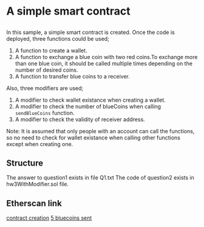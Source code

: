# A simple smart contract

## 
In this sample, a simple smart contract is created. 
Once the code is deployed, three functions could be used;
 1. A function to create a wallet.
 2. A function to exchange a blue coin with two red coins.To exchange more than one blue coin, it should be called multiple times depending on the number of desired coins.
 3. A function to transfer blue coins to a receiver.

Also, three modifiers are used;
 1. A modifier to check wallet existance when creating a wallet.
 2. A modifier to check the number of blueCoins when calling ```sendBlueCoins``` function.
 3. A modifier to check the validity of receiver address.

Note: It is assumed that only people with an account can call the functions, so no need to check for wallet existance when calling other functions except when creating one. 

## Structure

The answer to question1 exists in file Q1.txt
The code of question2 exists in hw3WithModifier.sol file.

## Etherscan link

 [contract creation](https://goerli.etherscan.io/tx/0xf6625325dc6d211bba3813be86a03a33f84632ba819953f27a9f7e13a86fcc86)
 [5 bluecoins sent](https://goerli.etherscan.io/tx/0x5486e9f583601911956cb576ac007c211500c781bc700055bfd9bab2d72cde70)

